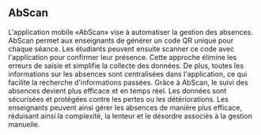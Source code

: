 ## AbScan

L'application mobile «AbScan» vise à automatiser la gestion des absences. AbScan permet aux enseignants de générer un code QR unique pour chaque séance. Les étudiants peuvent ensuite scanner ce code avec l'application pour confirmer leur présence. Cette approche élimine les erreurs de saisie et simplifie la collecte des données. De plus, toutes les informations sur les absences sont centralisées dans l'application, ce qui facilite la recherche d'informations passées. Grâce à AbScan, le suivi des absences devient plus efficace et en temps réel. Les données sont sécurisées et protégées contre les pertes ou les détériorations. Les enseignants peuvent ainsi gérer les absences de manière plus efficace, réduisant ainsi la complexité, la lenteur et le désordre associés à la gestion manuelle.

